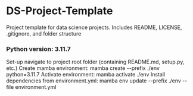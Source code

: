 # DS-Project-Template
Project template for data science projects. Includes README, LICENSE, .gitignore, and folder structure

### Python version: 3.11.7
Set-up
navigate to project root folder (containing README.md, setup.py, etc.)
Create mamba environment: mamba create --prefix ./env python=3.11.7
Activate environment: mamba activate ./env
Install dependencies from environment.yml: mamba env update --prefix ./env --file environment.yml